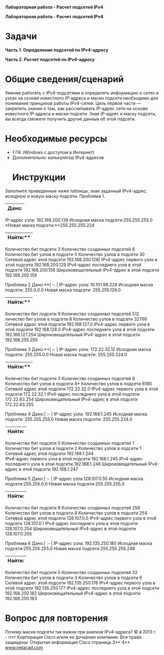 ﻿**Лабораторная работа - Расчет подсетей IPv4**

**Лабораторная работа - Расчет подсетей IPv4** 

# **Задачи**
**Часть 1. Определение подсетей по IPv4-адресу**

**Часть 2. Расчет подсетей по IPv4-адресу**
# **Общие сведения/сценарий**
Умение работать с IPv4-подсетями и определять информацию о сетях и узлах на основе известного IP-адреса и маски подсети необходимо для понимания принципов работы IPv4-сетей. Цель первой части — закрепить знания о том, как рассчитывать IP-адрес сети на основе известного IP-адреса и маски подсети. Зная IP-адрес и маску подсети, вы всегда сможете получить другие данные об этой подсети.
# **Необходимые ресурсы**
- 1 ПК (Windows с доступом в Интернет)
- Дополнительно: калькулятор IPv4-адресов
  # **Инструкции**
Заполните приведенные ниже таблицы, зная заданный IPv4-адрес, исходную и новую маску подсети.
Проблема 1.

|**Дано:**|
| :-: |
IP-адрес узла: 192.168.200.139
Исходная маска подсети:255.255.255.0
*Новая маска подсети:**255.255.255.224


Найти:**|
-: |
Количество бит подсети 3
Количество созданных подсетей 8
Количество бит узлов в подсети 5
Количество узлов в подсети 30
Сетевой адрес этой подсети 192.168.200.128|
IPv4-адрес первого узла в этой подсети 192.168.200.129
IPv4-адрес последнего узла в этой подсети 192.168.200.158
Широковещательный IPv4-адрес в этой подсети 192.168.200.159

Проблема 2
Дано:**|
-: |
IP-адрес узла:  10.101.99.228 
Исходная маска подсети: 255.0.0.0 
Новая маска подсети: 255.255.128.0 


Найти:**|
-: |
Количество бит подсети 9 
Количество созданных подсетей 512
личество бит узлов в подсети 8 
Количество узлов в подсети 32766 
Сетевой адрес этой подсети 192.168.127.0 
IPv4-адрес первого узла в этой подсети 192.168.128.0 
IPv4-адрес последнего узла в этой подсети 192.168.127.254 
Широковещательный IPv4-адрес в этой подсети 192.168.255.255 

Проблема 3
Дано:**|
-: |
IP-адрес узла: 172.22.32.12
Исходная маска подсети: 255.255.0.0
Новая маска подсети: 255.255.224.0


Найти:**|
-: |
Количество бит подсети 3
Количество созданных подсетей 8 
Количество бит узлов в подсети 8* 
Количество узлов в подсети 8190 
Сетевой адрес этой подсети 172.22.32.0 
IPv4-адрес первого узла в этой подсети 172.22.32.1 
IPv4-адрес последнего узла в этой подсети 172.22.63.254 
Широковещательный IPv4-адрес в этой подсети 172.22.63.255 

Проблема 4
Дано:|
 :- |
IP-адрес узла: 192.168.1.245
Исходная маска подсети: 255.255.255.0
Новая маска подсети: 255.255.224.0


Найти:|
 :- |
Количество бит подсети 0 
Количество созданных подсетей 1 
Количество бит узлов в подсети 2 
Количество узлов в подсети 1 
Сетевой адрес этой подсети 192.168.1.244  
IPv4-адрес первого узла в этой подсети 192.168.1.245 
IPv4-адрес последнего узла в этой подсети 192.168.1.246 
Широковещательный IPv4-адрес в этой подсети 192.168.1.247 

Проблема 5
Дано:|
 :- |
IP-адрес узла:128.107.0.55
Исходная маска подсети:255.255.0.0
Новая маска подсети:255.255.255.0


Найти:|
 :- |
Количество бит подсети 8 
Количество созданных подсетей 256 
Количество бит узлов в подсети 8 
Количество узлов в подсети 254 
Сетевой адрес этой подсети 128.107.0.0 
IPv4-адрес первого узла в этой подсети 128.107.0.1 
IPv4-адрес последнего узла в этой подсети 128.107.0.254 
Широковещательный IPv4-адрес в этой подсети 128.107.0.255 

Проблема 6
Дано:|
 :- |
IP-адрес узла: 192.135.250.180
Исходная маска подсети:255.255.255.0
Новая маска подсети:255.255.255.248


Найти:|
 :- |
Количество бит подсети 5
Количество созданных подсетей 32
Количество бит узлов в подсети  3 
Количество узлов в подсети 6 
Сетевой адрес этой подсети 192.135.250.176 
IPv4-адрес первого узла в этой подсети 192.135.250.177 
IPv4-адрес последнего узла в этой подсети 192.168.250.182 
Широковещательный IPv4-адрес в этой подсети 192.168.250.183 
# **Вопрос для повторения**
Почему маска подсети так важна при анализе IPv4-адреса?
© ã 2013 г. - гггг Корпорация Cisco и/или ее дочерние компании. Все права защищены. Открытая информация Cisco 	страница 3** 4**	www.netacad.com
